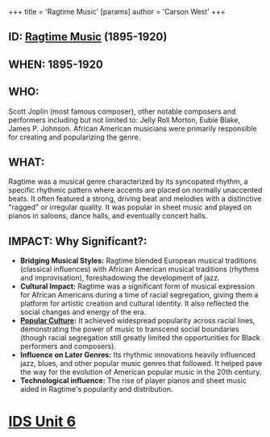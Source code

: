 +++
 title = 'Ragtime Music'
[params]
	author = 'Carson West'
+++
## ID: [Ragtime Music](./../ragtime-music/) (1895-1920)

## WHEN: 1895-1920

## WHO:  
Scott Joplin (most famous composer), other notable composers and performers including but not limited to: Jelly Roll Morton, Eubie Blake, James P. Johnson.  African American musicians were primarily responsible for creating and popularizing the genre.

## WHAT: 
Ragtime was a musical genre characterized by its syncopated rhythm,  a specific rhythmic pattern where accents are placed on normally unaccented beats. It often featured a strong, driving beat and melodies with a distinctive "ragged" or irregular quality. It was popular in sheet music and played on pianos in saloons, dance halls, and eventually concert halls.

## IMPACT: Why Significant?:
* **Bridging Musical Styles:** Ragtime blended European musical traditions (classical influences) with African American musical traditions (rhythms and improvisation), foreshadowing the development of jazz.
* **Cultural Impact:** Ragtime was a significant form of musical expression for African Americans during a time of racial segregation, giving them a platform for artistic creation and cultural identity. It also reflected the social changes and energy of the era.
* **[Popular Culture](./../popular-culture/):** It achieved widespread popularity across racial lines, demonstrating the power of music to transcend social boundaries (though racial segregation still greatly limited the opportunities for Black performers and composers).
* **Influence on Later Genres:** Its rhythmic innovations heavily influenced jazz, blues, and other popular music genres that followed. It helped pave the way for the evolution of American popular music in the 20th century.
* **Technological influence:** The rise of player pianos and sheet music aided in Ragtime's popularity and distribution.

# [IDS Unit 6](./../ids-unit-6/)